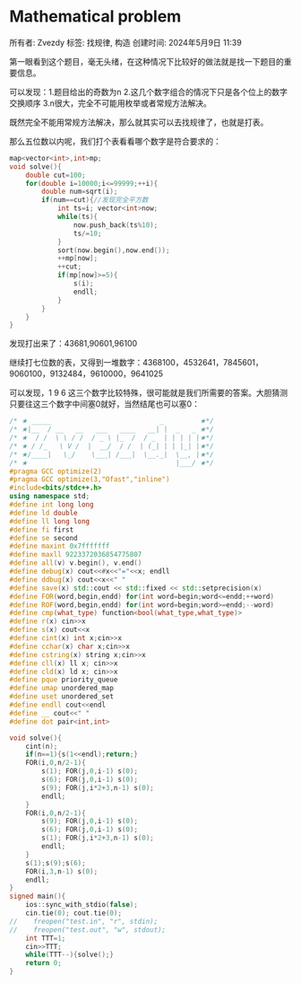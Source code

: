 # Mathematical problem

所有者: Zvezdy
标签: 找规律, 构造
创建时间: 2024年5月9日 11:39

第一眼看到这个题目，毫无头绪，在这种情况下比较好的做法就是找一下题目的重要信息。

可以发现：1.题目给出的奇数为n     2.这几个数字组合的情况下只是各个位上的数字交换顺序   3.n很大，完全不可能用枚举或者常规方法解决。

既然完全不能用常规方法解决，那么就其实可以去找规律了，也就是打表。

那么五位数以内呢，我们打个表看看哪个数字是符合要求的：

```cpp
map<vector<int>,int>mp;
void solve(){
    double cut=100;
    for(double i=10000;i<=99999;++i){
        double num=sqrt(i);
        if(num==cut){//发现完全平方数
            int ts=i; vector<int>now;
            while(ts){
                now.push_back(ts%10);
                ts/=10;
            }
            sort(now.begin(),now.end());
            ++mp[now];
            ++cut;
            if(mp[now]>=5){
                s(i);
                endll;
            }
        }
    }
}
```

发现打出来了：43681,90601,96100

继续打七位数的表，又得到一堆数字：4368100，4532641，7845601，9060100，9132484，9610000，9641025

可以发现，1 9 6 这三个数字比较特殊，很可能就是我们所需要的答案。大胆猜测只要往这三个数字中间塞0就好，当然结尾也可以塞0：

```cpp
/* ★ _____                           _         ★*/
/* ★|__  / __   __   ___   ____   __| |  _   _ ★*/
/* ★  / /  \ \ / /  / _ \ |_  /  / _  | | | | |★*/
/* ★ / /_   \ V /  |  __/  / /  | (_| | | |_| |★*/
/* ★/____|   \_/    \___| /___|  \__._|  \__, |★*/
/* ★                                     |___/ ★*/
#pragma GCC optimize(2)
#pragma GCC optimize(3,"Ofast","inline")
#include<bits/stdc++.h>
using namespace std;
#define int long long
#define ld double
#define ll long long
#define fi first
#define se second
#define maxint 0x7fffffff
#define maxll 9223372036854775807
#define all(v) v.begin(), v.end()
#define debug(x) cout<<#x<<"="<<x; endll
#define ddbug(x) cout<<x<<" "
#define save(x) std::cout << std::fixed << std::setprecision(x)
#define FOR(word,begin,endd) for(int word=begin;word<=endd;++word)
#define ROF(word,begin,endd) for(int word=begin;word>=endd;--word)
#define cmp(what_type) function<bool(what_type,what_type)>
#define r(x) cin>>x
#define s(x) cout<<x
#define cint(x) int x;cin>>x
#define cchar(x) char x;cin>>x
#define cstring(x) string x;cin>>x
#define cll(x) ll x; cin>>x
#define cld(x) ld x; cin>>x
#define pque priority_queue
#define umap unordered_map 
#define uset unordered_set
#define endll cout<<endl
#define __ cout<<" "
#define dot pair<int,int>

void solve(){
    cint(n);
    if(n==1){s(1<<endl);return;}
    FOR(i,0,n/2-1){
        s(1); FOR(j,0,i-1) s(0);
        s(6); FOR(j,0,i-1) s(0);
        s(9); FOR(j,i*2+3,n-1) s(0);
        endll;
    }
    FOR(i,0,n/2-1){
        s(9); FOR(j,0,i-1) s(0);
        s(6); FOR(j,0,i-1) s(0);
        s(1); FOR(j,i*2+3,n-1) s(0);
        endll;
    }
    s(1);s(9);s(6);
    FOR(i,3,n-1) s(0);
    endll;
}
signed main(){
    ios::sync_with_stdio(false);
    cin.tie(0); cout.tie(0);
//    freopen("test.in", "r", stdin);
//    freopen("test.out", "w", stdout);
    int TTT=1; 
    cin>>TTT;
    while(TTT--){solve();}
    return 0;
}
```
